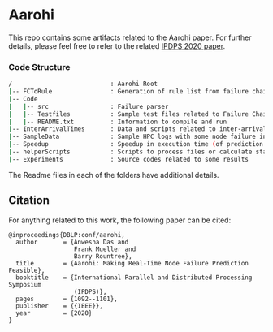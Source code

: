 # Aarohi

This repo contains some artifacts related to the Aarohi paper. 
For further details, please feel free to refer to the related [IPDPS 2020 paper](https://ieeexplore.ieee.org/document/9139847).


### Code Structure
```bash
/                           : Aarohi Root
|-- FCToRule                : Generation of rule list from failure chains
|-- Code
|   |-- src                 : Failure parser
|   |-- Testfiles           : Sample test files related to Failure Chains
|   |-- README.txt          : Information to compile and run
|-- InterArrivalTimes       : Data and scripts related to inter-arrival times
|-- SampleData              : Sample HPC logs with some node failure information
|-- Speedup                 : Speedup in execution time (of prediction or detection) across different approaches
|-- helperScripts           : Scripts to process files or calculate statistics 
|-- Experiments             : Source codes related to some results
```
The Readme files in each of the folders have additional details.

## Citation

For anything related to this work, the following paper can be cited:

```
@inproceedings{DBLP:conf/aarohi,
  author       = {Anwesha Das and
                  Frank Mueller and
                  Barry Rountree},
  title        = {Aarohi: Making Real-Time Node Failure Prediction Feasible},
  booktitle    = {International Parallel and Distributed Processing Symposium
                  (IPDPS)},
  pages        = {1092--1101},
  publisher    = {{IEEE}},
  year         = {2020}
}
```
